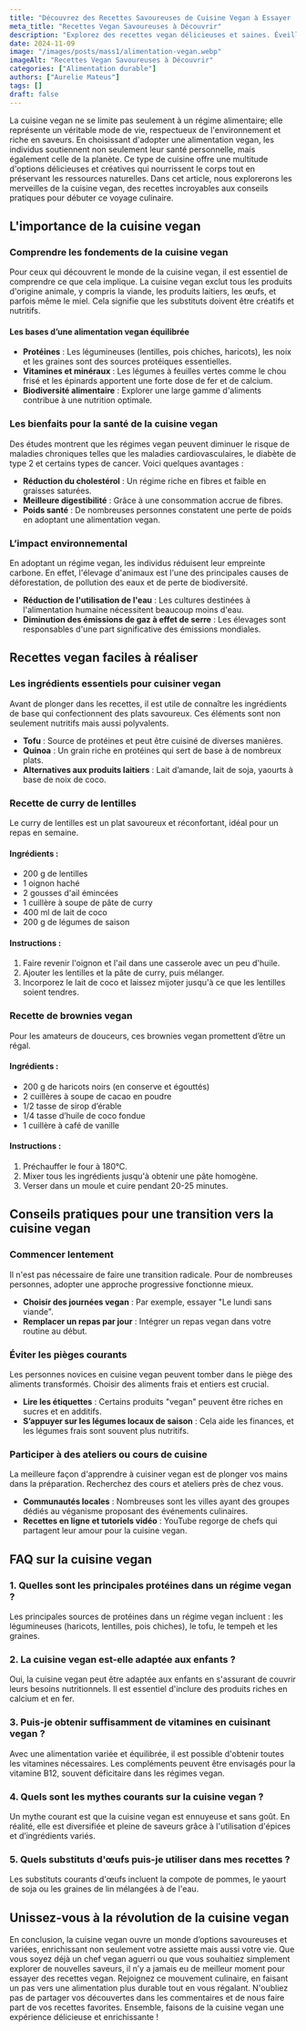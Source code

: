 ```yaml
---
title: "Découvrez des Recettes Savoureuses de Cuisine Vegan à Essayer !"
meta_title: "Recettes Vegan Savoureuses à Découvrir"
description: "Explorez des recettes vegan délicieuses et saines. Éveillez vos papilles avec des plats savoureux qui respectent l'environnement."
date: 2024-11-09
image: "/images/posts/mass1/alimentation-vegan.webp"
imageAlt: "Recettes Vegan Savoureuses à Découvrir"
categories: ["Alimentation durable"]
authors: ["Aurelie Mateus"]
tags: []
draft: false
---
```


La cuisine vegan ne se limite pas seulement à un régime alimentaire; elle représente un véritable mode de vie, respectueux de l'environnement et riche en saveurs. En choisissant d'adopter une alimentation vegan, les individus soutiennent non seulement leur santé personnelle, mais également celle de la planète. Ce type de cuisine offre une multitude d'options délicieuses et créatives qui nourrissent le corps tout en préservant les ressources naturelles. Dans cet article, nous explorerons les merveilles de la cuisine vegan, des recettes incroyables aux conseils pratiques pour débuter ce voyage culinaire.

## L'importance de la cuisine vegan

### Comprendre les fondements de la cuisine vegan

Pour ceux qui découvrent le monde de la cuisine vegan, il est essentiel de comprendre ce que cela implique. La cuisine vegan exclut tous les produits d'origine animale, y compris la viande, les produits laitiers, les œufs, et parfois même le miel. Cela signifie que les substituts doivent être créatifs et nutritifs.

#### Les bases d’une alimentation vegan équilibrée

- **Protéines** : Les légumineuses (lentilles, pois chiches, haricots), les noix et les graines sont des sources protéiques essentielles.
- **Vitamines et minéraux** : Les légumes à feuilles vertes comme le chou frisé et les épinards apportent une forte dose de fer et de calcium.
- **Biodiversité alimentaire** : Explorer une large gamme d'aliments contribue à une nutrition optimale.

### Les bienfaits pour la santé de la cuisine vegan

Des études montrent que les régimes vegan peuvent diminuer le risque de maladies chroniques telles que les maladies cardiovasculaires, le diabète de type 2 et certains types de cancer. Voici quelques avantages :

- **Réduction du cholestérol** : Un régime riche en fibres et faible en graisses saturées.
- **Meilleure digestibilité** : Grâce à une consommation accrue de fibres.
- **Poids santé** : De nombreuses personnes constatent une perte de poids en adoptant une alimentation vegan.

### L’impact environnemental

En adoptant un régime vegan, les individus réduisent leur empreinte carbone. En effet, l'élevage d'animaux est l'une des principales causes de déforestation, de pollution des eaux et de perte de biodiversité.

- **Réduction de l'utilisation de l'eau** : Les cultures destinées à l'alimentation humaine nécessitent beaucoup moins d'eau.
- **Diminution des émissions de gaz à effet de serre** : Les élevages sont responsables d'une part significative des émissions mondiales.

## Recettes vegan faciles à réaliser

### Les ingrédients essentiels pour cuisiner vegan

Avant de plonger dans les recettes, il est utile de connaître les ingrédients de base qui confectionnent des plats savoureux. Ces éléments sont non seulement nutritifs mais aussi polyvalents.

- **Tofu** : Source de protéines et peut être cuisiné de diverses manières.
- **Quinoa** : Un grain riche en protéines qui sert de base à de nombreux plats.
- **Alternatives aux produits laitiers** : Lait d’amande, lait de soja, yaourts à base de noix de coco.

### Recette de curry de lentilles

Le curry de lentilles est un plat savoureux et réconfortant, idéal pour un repas en semaine.

#### Ingrédients :

- 200 g de lentilles
- 1 oignon haché
- 2 gousses d'ail émincées
- 1 cuillère à soupe de pâte de curry
- 400 ml de lait de coco
- 200 g de légumes de saison

#### Instructions :

1. Faire revenir l'oignon et l'ail dans une casserole avec un peu d'huile.
2. Ajouter les lentilles et la pâte de curry, puis mélanger.
3. Incorporez le lait de coco et laissez mijoter jusqu'à ce que les lentilles soient tendres.

### Recette de brownies vegan

Pour les amateurs de douceurs, ces brownies vegan promettent d’être un régal.

#### Ingrédients :

- 200 g de haricots noirs (en conserve et égouttés)
- 2 cuillères à soupe de cacao en poudre
- 1/2 tasse de sirop d’érable
- 1/4 tasse d’huile de coco fondue
- 1 cuillère à café de vanille

#### Instructions :

1. Préchauffer le four à 180°C.
2. Mixer tous les ingrédients jusqu'à obtenir une pâte homogène.
3. Verser dans un moule et cuire pendant 20-25 minutes. 

## Conseils pratiques pour une transition vers la cuisine vegan

### Commencer lentement

Il n'est pas nécessaire de faire une transition radicale. Pour de nombreuses personnes, adopter une approche progressive fonctionne mieux.

- **Choisir des journées vegan** : Par exemple, essayer "Le lundi sans viande".
- **Remplacer un repas par jour** : Intégrer un repas vegan dans votre routine au début.

### Éviter les pièges courants

Les personnes novices en cuisine vegan peuvent tomber dans le piège des aliments transformés. Choisir des aliments frais et entiers est crucial. 

- **Lire les étiquettes** : Certains produits "vegan" peuvent être riches en sucres et en additifs.
- **S’appuyer sur les légumes locaux de saison** : Cela aide les finances, et les légumes frais sont souvent plus nutritifs.

### Participer à des ateliers ou cours de cuisine

La meilleure façon d'apprendre à cuisiner vegan est de plonger vos mains dans la préparation. Recherchez des cours et ateliers près de chez vous.

- **Communautés locales** : Nombreuses sont les villes ayant des groupes dédiés au véganisme proposant des événements culinaires.
- **Recettes en ligne et tutoriels vidéo** : YouTube regorge de chefs qui partagent leur amour pour la cuisine vegan.

## FAQ sur la cuisine vegan 

### 1. Quelles sont les principales protéines dans un régime vegan ?

Les principales sources de protéines dans un régime vegan incluent : les légumineuses (haricots, lentilles, pois chiches), le tofu, le tempeh et les graines.

### 2. La cuisine vegan est-elle adaptée aux enfants ?

Oui, la cuisine vegan peut être adaptée aux enfants en s'assurant de couvrir leurs besoins nutritionnels. Il est essentiel d'inclure des produits riches en calcium et en fer.

### 3. Puis-je obtenir suffisamment de vitamines en cuisinant vegan ?

Avec une alimentation variée et équilibrée, il est possible d'obtenir toutes les vitamines nécessaires. Les compléments peuvent être envisagés pour la vitamine B12, souvent déficitaire dans les régimes vegan.

### 4. Quels sont les mythes courants sur la cuisine vegan ?

Un mythe courant est que la cuisine vegan est ennuyeuse et sans goût. En réalité, elle est diversifiée et pleine de saveurs grâce à l'utilisation d'épices et d’ingrédients variés.

### 5. Quels substituts d'œufs puis-je utiliser dans mes recettes ?

Les substituts courants d'œufs incluent la compote de pommes, le yaourt de soja ou les graines de lin mélangées à de l'eau.

## Unissez-vous à la révolution de la cuisine vegan

En conclusion, la cuisine vegan ouvre un monde d’options savoureuses et variées, enrichissant non seulement votre assiette mais aussi votre vie. Que vous soyez déjà un chef vegan aguerri ou que vous souhaitiez simplement explorer de nouvelles saveurs, il n’y a jamais eu de meilleur moment pour essayer des recettes vegan. Rejoignez ce mouvement culinaire, en faisant un pas vers une alimentation plus durable tout en vous régalant. N'oubliez pas de partager vos découvertes dans les commentaires et de nous faire part de vos recettes favorites. Ensemble, faisons de la cuisine vegan une expérience délicieuse et enrichissante !

